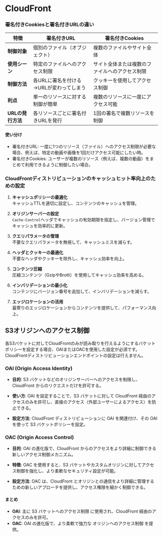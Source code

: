 # CloudFront

### 署名付きCookiesと署名付きURLの違い

| 特徴                   | 署名付きURL                         | 署名付きCookies                    |
|------------------------|------------------------------------|-------------------------------------|
| **制御対象**           | 個別のファイル（オブジェクト）       | 複数のファイルやサイト全体         |
| **使用シーン**         | 特定のファイルへのアクセス制限     | サイト全体または複数のファイルへのアクセス制限 |
| **制御方法**           | 各URLに署名を付ける →URLが変わってしまう   | クッキーを使用してアクセス制御     |
| **利点**               | 単一のリソースに対する制御が簡単   | 複数のリソースに一度にアクセス可能 |
| **URLの発行方法**     | 各リソースごとに署名付きURLを発行   | 1回の署名で複数リソースを制御      |

#### 使い分け
- 署名付きURL: 一度に1つのリソース（ファイル）へのアクセス制限が必要な場合、例えば、特定の動画や画像を1回だけアクセス可能にしたい時。
- 署名付きCookies: ユーザーが複数のリソース（例えば、複数の動画）をまとめて利用できるように制御したい場合。

### CloudFrontディストリビューションのキャッシュヒット率向上のための設定

1. **キャッシュポリシーの最適化**  
   キャッシュTTLを適切に設定し、コンテンツのキャッシュを管理。

2. **オリジンサーバーの設定**  
   `Cache-Control`ヘッダでキャッシュの有効期限を指定し、バージョン管理でキャッシュを効率的に更新。

3. **クエリパラメータの管理**  
   不要なクエリパラメータを無視して、キャッシュミスを減らす。

4. **ヘッダとクッキーの最適化**  
   不要なヘッダやクッキーを除外し、キャッシュ効率を向上。

5. **コンテンツ圧縮**  
   圧縮コンテンツ（GzipやBrotli）を使用してキャッシュ効率を高める。

6. **インバリデーションの最小化**  
   コンテンツにバージョン番号を追加して、インバリデーションを減らす。

7. **エッジロケーションの活用**  
   最寄りのエッジロケーションからコンテンツを提供して、パフォーマンス向上。

## S3オリジンへのアクセス制御

各S3バケットに対してCloudFrontのみが読み取りを行えるようにするバケットポリシーを設定する場合、OAIまたはOACを使用した設定が必須です。CloudFrontディストリビューションエンドポイントの設定は行えません。

### OAI (Origin Access Identity)
- **目的**: S3 バケットなどのオリジンサーバーへのアクセスを制限し、CloudFront からのリクエストだけを許可する。

- **使い方**: OAI を設定することで、S3 バケットに対して CloudFront 経由のアクセスのみを許可し、直接のアクセス（外部ユーザーによるアクセス）を防止できる。

- **設定方法**: CloudFront ディストリビューションに OAI を関連付け、その OAI を使って S3 バケットポリシーを設定。

### OAC (Origin Access Control)
- **目的**: OAI の進化版で、CloudFront からのアクセスをより詳細に制御できる新しいアクセス制御メカニズム。

- **特徴**: OAC を使用すると、S3 バケットやカスタムオリジンに対してアクセス制御を強化し、より柔軟なセキュリティ設定が可能。

- **設定方法**: OAC は、CloudFront とオリジンとの通信をより詳細に管理するための新しいアプローチを提供し、アクセス権限を細かく制御できる。

#### まとめ
- **OAI**: 主に S3 バケットへのアクセス制限 に使用され、CloudFront 経由のアクセスのみを許可。
- **OAC**: OAI の進化版で、より柔軟で強力な オリジンへのアクセス制御 を提供。

